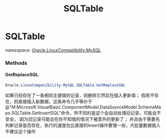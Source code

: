 ﻿---
title: SQLTable
---

# SQLTable
_namespace: [Oracle.LinuxCompatibility.MySQL](N-Oracle.LinuxCompatibility.MySQL.html)_



### Methods

#### GetReplaceSQL
```csharp
Oracle.LinuxCompatibility.MySQL.SQLTable.GetReplaceSQL
```
如果已经存在了一条相同主键值的记录，则删除它然后在插入更新值；
 假若不存在，则直接插入新数据，这条命令几乎等价于@"M:Microsoft.VisualBasic.ComponentModel.DataSourceModel.SchemaMaps.SQLTable.GetInsertSQL"命令，所不同的是这个会自动处理旧记录，可能会不安全，
 因为旧记录可能会在你不知情的情况下被意外的更新了；
 并且由于需要先判断记录是否存在，执行的速度也比直接的Insert操作要慢一些，大批量数据插入不建议这个操作




